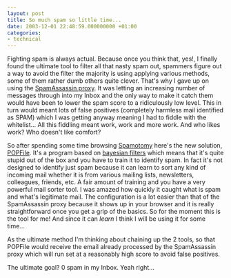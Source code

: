 ```yaml
---
layout: post
title: So much spam so little time...
date: 2003-12-01 22:48:59.000000000 +01:00
categories:
- technical
---
```

Fighting spam is always actual. Because once you think that, yes!, I finally found the ultimate tool to filter all that nasty spam out, spammers figure out a way to avoid the filter the majority is using applying various methods, some of them rather dumb others quite clever. That's why I gave up on using the <a href="http://www.statalabs.com/products/saproxy/overview.php">SpamAssassin proxy</a>. It was letting an increasing number of messages through into my Inbox and the only way to make it catch them would have been to lower the spam score to a ridiculously low level. This in turn would meant lots of false positives (completely harmless mail identified as SPAM) which I was getting anyway meaning I had to fiddle with the whitelist... All this fiddling meant work, work and more work. And who likes work? Who doesn't like comfort?

So after spending some time browsing <a href="http://www.spamotomy.com" title="Spamotomy: Cutting junk mail out of your life">Spamotomy</a> here's the new solution, <a href="http://popfile.sourceforge.net">POPFile</a>. It's a program based on <a href="http://www.paulgraham.com/better.html">bayesian filters</a> which means that it's quite stupid out of the box and you have to train it to identify spam. In fact it's not designed to identify just spam because it can learn to sort any kind of incoming mail whether it is from various mailing lists, newsletters, colleagues, friends, etc. A fair amount of training and you have a very powerful mail sorter tool. I was amazed how quickly it caught what is spam and what's legitimate mail. The configuration is a lot easier than that of the SpamAssassin proxy because it shows up in your browser and it is really straightforward once you get a grip of the basics. So for the moment this is the tool for me! And since it can <i>learn</i> I think I will be using it for some time...

As the ultimate method I'm thinking about chaining up the 2 tools, so that POPFile would receive the email already processed by the SpamAssassin proxy which will run set at a reasonably high score to avoid false positives.

The ultimate goal? 0 spam in my Inbox. Yeah right...
